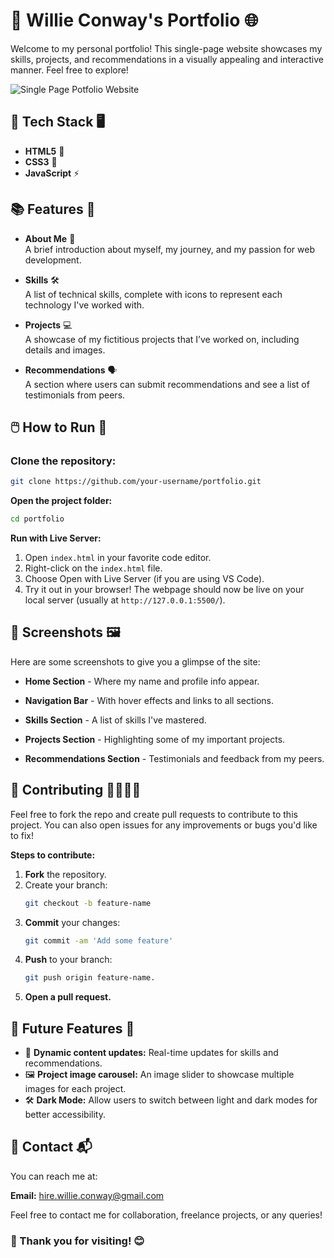 # 🎨 **Willie Conway's Portfolio** 🌐

Welcome to my personal portfolio! This single-page website showcases my skills, projects, and recommendations in a visually appealing and interactive manner. Feel free to explore!

![Single Page Potfolio Website](https://github.com/Willie-Conway/Single-Page-Portfolio-Website/blob/ea402ca0594e07920e8ba6977d7c5b45b2838a3f/Screenshots/Single_Page_Website.gif)

## 🔧 **Tech Stack** 🖥️

- **HTML5** 📝
- **CSS3** 🎨
- **JavaScript** ⚡

## 📚 **Features** 🌟

- **About Me** 💼  
  A brief introduction about myself, my journey, and my passion for web development.

- **Skills** 🛠️  
  A list of technical skills, complete with icons to represent each technology I've worked with.

- **Projects** 💻  
  A showcase of my fictitious projects that I’ve worked on, including details and images.

- **Recommendations** 🗣️  
  A section where users can submit recommendations and see a list of testimonials from peers.


## 🖱️ **How to Run** 🚀

### Clone the repository:

```bash
git clone https://github.com/your-username/portfolio.git
```
**Open the project folder:**

```bash
cd portfolio
```
**Run with Live Server:**

1. Open `index.html` in your favorite code editor.
2. Right-click on the `index.html` file.
3. Choose Open with Live Server (if you are using VS Code).
4. Try it out in your browser!
   The webpage should now be live on your local server (usually at `http://127.0.0.1:5500/`).

## 📸 Screenshots 🖼️

Here are some screenshots to give you a glimpse of the site:

* **Home Section** - Where my name and profile info appear.

* **Navigation Bar** - With hover effects and links to all sections.

* **Skills Section** - A list of skills I've mastered.

* **Projects Section** - Highlighting some of my important projects.

* **Recommendations Section** - Testimonials and feedback from my peers.


## 📝 Contributing 👨‍💻👩‍💻
Feel free to fork the repo and create pull requests to contribute to this project. You can also open issues for any improvements or bugs you'd like to fix!

**Steps to contribute:**

1. **Fork** the repository.
2. Create your branch:
   ```bash
   git checkout -b feature-name
   ```
3. **Commit** your changes:
   ```bash
   git commit -am 'Add some feature'
   ```
4. **Push** to your branch:
   ```bash
   git push origin feature-name.
   ```
5. **Open a pull request.**


## 🚀 Future Features 🔮

* 🔄 **Dynamic content updates:** Real-time updates for skills and recommendations.
* 🖼️ **Project image carousel:** An image slider to showcase multiple images for each project.
* 🛠️ **Dark Mode:** Allow users to switch between light and dark modes for better accessibility.


## 📢 Contact 📬
You can reach me at:

**Email:** hire.willie.conway@gmail.com

Feel free to contact me for collaboration, freelance projects, or any queries!


### 🙌 Thank you for visiting! 😊

